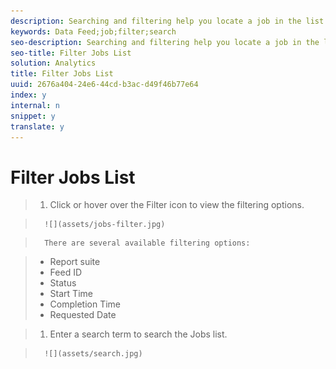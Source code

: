 ```yaml
---
description: Searching and filtering help you locate a job in the list.
keywords: Data Feed;job;filter;search
seo-description: Searching and filtering help you locate a job in the list.
seo-title: Filter Jobs List
solution: Analytics
title: Filter Jobs List
uuid: 2676a404-24e6-44cd-b3ac-d49f46b77e64
index: y
internal: n
snippet: y
translate: y
---
```


# Filter Jobs List


>1. Click or hover over the Filter icon to view the filtering options.

>       ![](assets/jobs-filter.jpg) 

>       There are several available filtering options: 

>    
>    * Report suite
>    * Feed ID
>    * Status
>    * Start Time
>    * Completion Time
>    * Requested Date

>1. Enter a search term to search the Jobs list.

>       ![](assets/search.jpg) 

